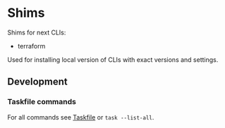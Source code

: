 # Shims

Shims for next CLIs:

- terraform

Used for installing local version of CLIs with exact versions and settings.

## Development

### Taskfile commands

For all commands see [Taskfile](Taskfile.yaml) or `task --list-all`.
